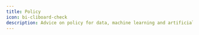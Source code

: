 ```yaml
---
title: Policy
icon: bi-cliboard-check
description: Advice on policy for data, machine learning and artificial intelligence.
---
```

